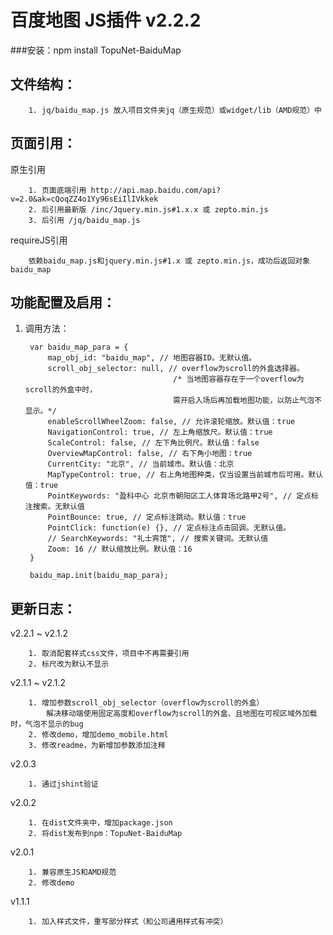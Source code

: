 # 百度地图 JS插件 v2.2.2
###安装：npm install TopuNet-BaiduMap

文件结构：
-------------
        1. jq/baidu_map.js 放入项目文件夹jq（原生规范）或widget/lib（AMD规范）中

页面引用：
-------------
原生引用

        1. 页面底端引用 http://api.map.baidu.com/api?v=2.0&ak=cQoqZZ4o1Yy96sEiIlIVkkek
        2. 后引用最新版 /inc/Jquery.min.js#1.x.x 或 zepto.min.js
        3. 后引用 /jq/baidu_map.js

requireJS引用

        依赖baidu_map.js和jquery.min.js#1.x 或 zepto.min.js，成功后返回对象baidu_map

功能配置及启用：
--------------
1. 调用方法：

        var baidu_map_para = {
            map_obj_id: "baidu_map", // 地图容器ID。无默认值。
            scroll_obj_selector: null, // overflow为scroll的外盒选择器。
                                        /* 当地图容器存在于一个overflow为scroll的外盒中时，
                                        需开启入场后再加载地图功能，以防止气泡不显示。*/
            enableScrollWheelZoom: false, // 允许滚轮缩放。默认值：true
            NavigationControl: true, // 左上角缩放尺。默认值：true
            ScaleControl: false, // 左下角比例尺。默认值：false
            OverviewMapControl: false, // 右下角小地图：true
            CurrentCity: "北京", // 当前城市。默认值：北京
            MapTypeControl: true, // 右上角地图种类，仅当设置当前城市后可用。默认值：true
            PointKeywords: "盈科中心 北京市朝阳区工人体育场北路甲2号", // 定点标注搜索。无默认值
            PointBounce: true, // 定点标注跳动。默认值：true
            PointClick: function(e) {}, // 定点标注点击回调。无默认值。
            // SearchKeywords: "礼士宾馆", // 搜索关键词。无默认值
            Zoom: 16 // 默认缩放比例。默认值：16
        }

        baidu_map.init(baidu_map_para);


更新日志：
-------------
v2.2.1 ~ v2.1.2

        1. 取消配套样式css文件，项目中不再需要引用
        2. 标尺改为默认不显示

v2.1.1 ~ v2.1.2

        1. 增加参数scroll_obj_selector（overflow为scroll的外盒）
            解决移动端使用固定高度和overflow为scroll的外盒、且地图在可视区域外加载时，气泡不显示的bug
        2. 修改demo，增加demo_mobile.html
        3. 修改readme，为新增加参数添加注释

v2.0.3
        
        1. 通过jshint验证

v2.0.2

        1. 在dist文件夹中，增加package.json
        2. 将dist发布到npm：TopuNet-BaiduMap

v2.0.1

        1. 兼容原生JS和AMD规范
        2. 修改demo

v1.1.1

        1. 加入样式文件，重写部分样式（和公司通用样式有冲突）
        